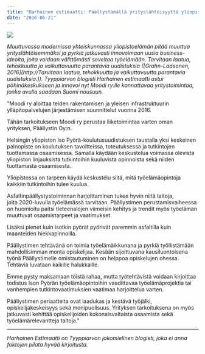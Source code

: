 ```yaml
---
title: "Harhainen estimaatti: Päällystämällä yrityslähtöisyyttä yliopistoon"
date: "2016-06-21"
---
```


![](http://blogs.helsinki.fi/moodi-ry/files/2016/06/paallystin2.png)

_Muuttuvassa modernissa yhteiskunnassa yliopistoelämän pitää muuttua yrityslähtöisemmäksi ja pyrkiä jatkuvasti innovoimaan uusia business-ideoita, joita voidaan välittömästi soveltaa työelämään. Tarvitaan laatua, tehokkuutta ja vaikuttavuutta parantavia uudistuksia ([Grahn-Laasonen, 2016](http://Tarvitaan laatua, tehokkuutta ja vaikuttavuutta parantavia uudistuksia.)). Tyyppiarvon blogisti Harhainen estimaatti astui pöhinäkeskukseen ja innovoi nyt Moodi ry:lle kannattavaa yritystoimintaa, jonka avulla saadaan Suomi nousuun._

"Moodi ry aloittaa teiden rakentamisen ja yleisen infrastruktuurin ylläpitopalvelujen järjestämisen suunnittelut vuonna 2016.

Tähän tarkoitukseen Moodi ry perustaa liiketoimintaa varten oman yrityksen, Päällystin Oy:n.

Helsingin yliopiston Iso Pyörä-koulutusuudistuksen taustalla yksi keskeinen painopiste on koulutuksen tavoitteissa, toteutuksessa ja tutkintojen tuottamassa osaamisessa. Samalla käydään keskustelua voimassa olevista yliopiston linjauksista tutkintoihin kuuluvista opinnoista sekä niiden tuottamasta osaamisesta.

Yliopistossa on tarpeen käydä keskustelu siitä, mitä työelämäopintoja kaikkiin tutkintoihin tulee kuulua.

Asfaltinpäällystystoiminnan harjoittaminen tukee hyvin niitä taitoja, joita 2020-luvulla työelämässä tarvitaan. Päällystimen perustamisvaiheessa on huomioitu paitsi tieteenalojen viimeisin kehitys ja trendit myös työelämän muuttuvat osaamistarpeet ja vaatimukset.

Lisäksi pienet kuin isotkin pyörät pyörivät paremmin asfaltilla kuin maanteiden hiekkapinnoilla.

Päällystimen tehtävänä on toimia työelämäikkunana ja pyrkiä työllistämään mahdollisimman monta opiskelijaa. Kesään sijoittuvana kausiluontoisena työnä Päällystimelle omistautuminen on helppoa opiskelujen ohessa. Tehtäviä luvataan kaikille halukkaille.

Emme pysty maksamaan töistä rahaa, mutta työtehtävistä voidaan kirjoittaa todistus Ison Pyörän työelämäopintoihin vaadittavaa työelämäprojektia tai vanhempien tutkintovaatimuksien vaatimaa harjoittelua varten.

Päällystimen periaatteita ovat laadukas ja kestävä työjälki, opiskelijakeskeisyys sekä monipuolisuus. Yrityksen tarkoituksena on myös jatkuvasti kehittää opiskelijoiden kokonaisvaltaista osaamista sekä työelämärelevantteja taitoja."

* * *

_Harhainen Estimaatti on Tyyppiarvon jakomielinen blogisti, joka ei anna faktojen pilata hyvää kirjoitusta._
